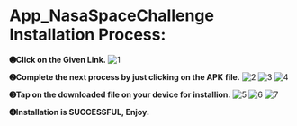 # App_NasaSpaceChallenge Installation Process:
**➊Click on the Given Link.**
![1](https://github.com/ambarmishraa/App_NasaSpaceChallenge/assets/119369782/3d87857c-8e7f-4047-81b1-7fe6ae03a837)



**➋Complete the next process by just clicking on the APK file.**
![2](https://github.com/ambarmishraa/App_NasaSpaceChallenge/assets/119369782/ffa58829-08a2-4195-b19d-5f32e7ae9944)
![3](https://github.com/ambarmishraa/App_NasaSpaceChallenge/assets/119369782/738974ab-16f4-4944-ba4f-bfcd9891811e)
![4](https://github.com/ambarmishraa/App_NasaSpaceChallenge/assets/119369782/583fcffd-14b5-47e1-80aa-50f09cdd7c97)



**➌Tap on the downloaded file on your device for installion.**
![5](https://github.com/ambarmishraa/App_NasaSpaceChallenge/assets/119369782/6b155573-93c9-44f1-81ad-3fceb80837a1)
![6](https://github.com/ambarmishraa/App_NasaSpaceChallenge/assets/119369782/c2e9efc5-b712-46e5-bb57-31afd8e99d94)
![7](https://github.com/ambarmishraa/App_NasaSpaceChallenge/assets/119369782/ba215d57-77b0-4dd8-a24b-0693eb6b1b1e)



**➍Installation is SUCCESSFUL, Enjoy.**
